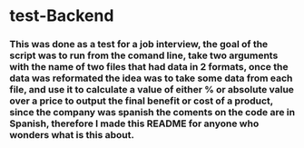 # test-Backend
### This was done as a test for a job interview, the goal of the script was to run from the comand line, take two arguments with the name of two files that had data in 2 formats, once the data was reformated the idea was to take some data from each file, and use it to calculate a value of either % or absolute value over a price to output the final benefit or cost of a product, since the company was spanish the coments on the code are in Spanish, therefore I made this README for anyone who wonders what is this about.
